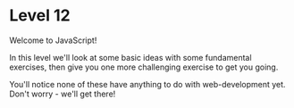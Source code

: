 # Level 12

Welcome to JavaScript!

In this level we'll look at some basic ideas with some fundamental exercises, then give you one more challenging exercise to get you going.

You'll notice none of these have anything to do with web-development yet. Don't worry - we'll get there!
